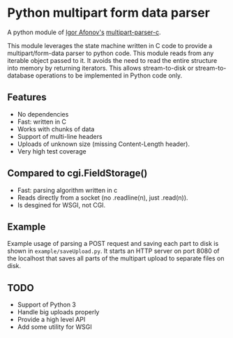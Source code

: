 # Python multipart form data parser

A python module of [Igor Afonov's](http://iafonov.github.com) [multipart-parser-c](https://github.com/iafonov/multipart-parser-c).

This module leverages the state machine written in C code to provide a
multipart/form-data parser to python code.
This module reads from any iterable object passed to it. It avoids the
need to read the entire structure into memory by returning iterators.
This allows stream-to-disk or stream-to-database operations to be
implemented in Python code only.

## Features

* No dependencies
* Fast: written in C
* Works with chunks of data
* Support of multi-line headers
* Uploads of unknown size (missing Content-Length header).
* Very high test coverage

## Compared to cgi.FieldStorage()

* Fast: parsing algorithm written in c
* Reads directly from a socket (no .readline(n), just .read(n)).
* Is desgined for WSGI, not CGI.

## Example

Example usage of parsing a POST request and saving each part to disk is
shown in `example/saveUpload.py`. It starts an HTTP server on port 8080
of the localhost that saves all parts of the multipart upload to separate
files on disk.

## TODO
* Support of Python 3
* Handle big uploads properly
* Provide a high level API
* Add some utility for WSGI
